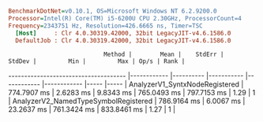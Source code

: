 ``` ini

BenchmarkDotNet=v0.10.1, OS=Microsoft Windows NT 6.2.9200.0
Processor=Intel(R) Core(TM) i5-6200U CPU 2.30GHz, ProcessorCount=4
Frequency=2343751 Hz, Resolution=426.6665 ns, Timer=TSC
  [Host]     : Clr 4.0.30319.42000, 32bit LegacyJIT-v4.6.1586.0
  DefaultJob : Clr 4.0.30319.42000, 32bit LegacyJIT-v4.6.1586.0


```
                               Method |        Mean |    StdErr |     StdDev |         Min |         Max | Op/s | Rank |
------------------------------------- |------------ |---------- |----------- |------------ |------------ |----- |----- |
       AnalyzerV1_SyntxNodeRegistered | 774.7907 ms | 2.6283 ms |  9.8343 ms | 765.0493 ms | 797.7153 ms | 1.29 |    1 |
 AnalyzerV2_NamedTypeSymbolRegistered | 786.9164 ms | 6.0067 ms | 23.2637 ms | 761.3424 ms | 833.8461 ms | 1.27 |    1 |
